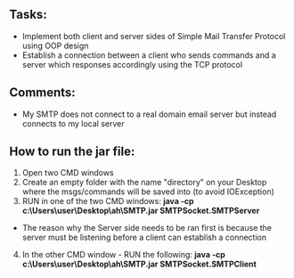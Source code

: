 ## Tasks:

- Implement both client and server sides of Simple Mail Transfer Protocol using OOP design 
- Establish a connection between a client who sends commands and a server which responses accordingly using the TCP protocol

## Comments:

- My SMTP does not connect to a real domain email server but instead connects to my local server

## How to run the jar file:

1. Open two CMD windows 
2. Create an empty folder with the name "directory" on your Desktop where the msgs/commands will be saved into (to avoid IOException)
3. RUN in one of the two CMD windows: **java -cp c:\Users\user\Desktop\ah\SMTP.jar SMTPSocket.SMTPServer**
- The reason why the Server side needs to be ran first is because the server must be listening before a client can establish a connection
4. In the other CMD window - RUN the following: **java -cp c:\Users\user\Desktop\ah\SMTP.jar SMTPSocket.SMTPClient**
